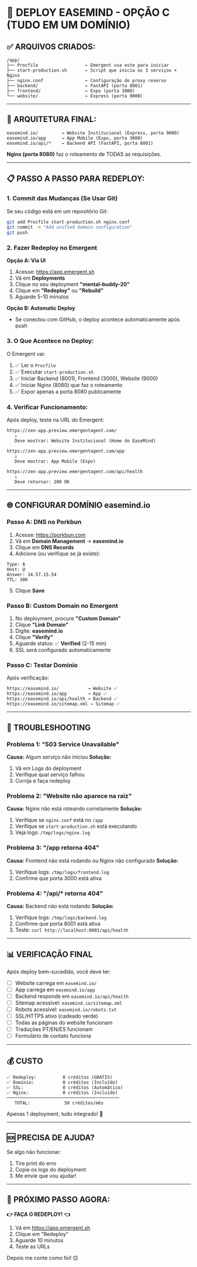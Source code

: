 # 🚀 DEPLOY EASEMIND - OPÇÃO C (TUDO EM UM DOMÍNIO)

## ✅ ARQUIVOS CRIADOS:

```
/app/
├── Procfile                  ← Emergent usa este para iniciar
├── start-production.sh       ← Script que inicia os 3 serviços + Nginx
├── nginx.conf                ← Configuração do proxy reverso
├── backend/                  ← FastAPI (porta 8001)
├── frontend/                 ← Expo (porta 3000)
└── website/                  ← Express (porta 9000)
```

---

## 🎯 ARQUITETURA FINAL:

```
easemind.io/         → Website Institucional (Express, porta 9000)
easemind.io/app      → App Mobile (Expo, porta 3000)
easemind.io/api/*    → Backend API (FastAPI, porta 8001)
```

**Nginx (porta 8080)** faz o roteamento de TODAS as requisições.

---

## 📋 PASSO A PASSO PARA REDEPLOY:

### 1. **Commit das Mudanças (Se Usar Git)**

Se seu código está em um repositório Git:
```bash
git add Procfile start-production.sh nginx.conf
git commit -m "Add unified domain configuration"
git push
```

### 2. **Fazer Redeploy no Emergent**

**Opção A: Via UI**
1. Acesse: https://app.emergent.sh
2. Vá em **Deployments**
3. Clique no seu deployment **"mental-buddy-20"**
4. Clique em **"Redeploy"** ou **"Rebuild"**
5. Aguarde 5-10 minutos

**Opção B: Automatic Deploy**
- Se conectou com GitHub, o deploy acontece automaticamente após push

### 3. **O Que Acontece no Deploy:**

O Emergent vai:
1. ✅ Ler o `Procfile`
2. ✅ Executar `start-production.sh`
3. ✅ Iniciar Backend (8001), Frontend (3000), Website (9000)
4. ✅ Iniciar Nginx (8080) que faz o roteamento
5. ✅ Expor apenas a porta 8080 publicamente

### 4. **Verificar Funcionamento:**

Após deploy, teste na URL do Emergent:
```
https://zen-app.preview.emergentagent.com/
   ↓
   Deve mostrar: Website Institucional (Home do EaseMind)

https://zen-app.preview.emergentagent.com/app
   ↓
   Deve mostrar: App Mobile (Expo)

https://zen-app.preview.emergentagent.com/api/health
   ↓
   Deve retornar: 200 OK
```

---

## 🌐 CONFIGURAR DOMÍNIO easemind.io

### Passo A: DNS no Porkbun

1. Acesse: https://porkbun.com
2. Vá em **Domain Management** → **easemind.io**
3. Clique em **DNS Records**
4. Adicione (ou verifique se já existe):

```
Type: A
Host: @
Answer: 34.57.15.54
TTL: 300
```

5. Clique **Save**

### Passo B: Custom Domain no Emergent

1. No deployment, procure **"Custom Domain"**
2. Clique **"Link Domain"**
3. Digite: **easemind.io**
4. Clique **"Verify"**
5. Aguarde status: ✅ **Verified** (2-15 min)
6. SSL será configurado automaticamente

### Passo C: Testar Domínio

Após verificação:
```
https://easemind.io/           → Website ✅
https://easemind.io/app        → App ✅
https://easemind.io/api/health → Backend ✅
https://easemind.io/sitemap.xml → Sitemap ✅
```

---

## 🔧 TROUBLESHOOTING

### Problema 1: "503 Service Unavailable"
**Causa:** Algum serviço não iniciou
**Solução:**
1. Vá em Logs do deployment
2. Verifique qual serviço falhou
3. Corrija e faça redeploy

### Problema 2: "Website não aparece na raiz"
**Causa:** Nginx não está roteando corretamente
**Solução:**
1. Verifique se `nginx.conf` está no `/app`
2. Verifique se `start-production.sh` está executando
3. Veja logs: `/tmp/logs/nginx.log`

### Problema 3: "/app retorna 404"
**Causa:** Frontend não está rodando ou Nginx não configurado
**Solução:**
1. Verifique logs: `/tmp/logs/frontend.log`
2. Confirme que porta 3000 está ativa

### Problema 4: "/api/* retorna 404"
**Causa:** Backend não está rodando
**Solução:**
1. Verifique logs: `/tmp/logs/backend.log`
2. Confirme que porta 8001 está ativa
3. Teste: `curl http://localhost:8001/api/health`

---

## 📊 VERIFICAÇÃO FINAL

Após deploy bem-sucedido, você deve ter:

- [ ] Website carrega em `easemind.io/`
- [ ] App carrega em `easemind.io/app`
- [ ] Backend responde em `easemind.io/api/health`
- [ ] Sitemap acessível: `easemind.io/sitemap.xml`
- [ ] Robots acessível: `easemind.io/robots.txt`
- [ ] SSL/HTTPS ativo (cadeado verde)
- [ ] Todas as páginas do website funcionam
- [ ] Traduções PT/EN/ES funcionam
- [ ] Formulário de contato funciona

---

## 💰 CUSTO

```
✅ Redeploy:          0 créditos (GRÁTIS)
✅ Domínio:           0 créditos (Incluído)
✅ SSL:               0 créditos (Automático)
✅ Nginx:             0 créditos (Incluído)
───────────────────────────────────────────
   TOTAL:             50 créditos/mês
```

Apenas 1 deployment, tudo integrado! 🎉

---

## 🆘 PRECISA DE AJUDA?

Se algo não funcionar:
1. Tire print do erro
2. Copie os logs do deployment
3. Me envie que vou ajudar!

---

## 🚀 PRÓXIMO PASSO AGORA:

**👉 FAÇA O REDEPLOY! 👈**

1. Vá em https://app.emergent.sh
2. Clique em "Redeploy"
3. Aguarde 10 minutos
4. Teste as URLs

Depois me conte como foi! 😊
